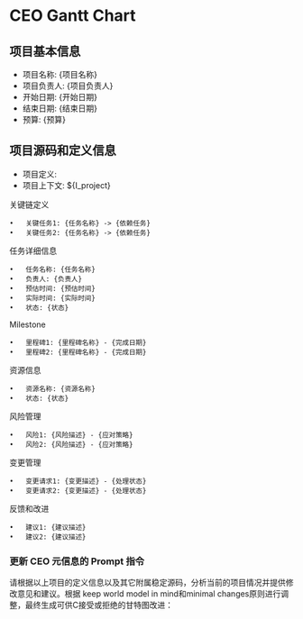 # CEO Gantt Chart

## 项目基本信息
- 项目名称: {项目名称}
- 项目负责人: {项目负责人}
- 开始日期: {开始日期}
- 结束日期: {结束日期}
- 预算: {预算}

## 项目源码和定义信息
- 项目定义: 
- 项目上下文: 
${I_project}

关键链定义

	•	关键任务1: {任务名称} -> {依赖任务}
	•	关键任务2: {任务名称} -> {依赖任务}

任务详细信息

	•	任务名称: {任务名称}
	•	负责人: {负责人}
	•	预估时间: {预估时间}
	•	实际时间: {实际时间}
	•	状态: {状态}

Milestone

	•	里程碑1: {里程碑名称} - {完成日期}
	•	里程碑2: {里程碑名称} - {完成日期}

资源信息

	•	资源名称: {资源名称}
	•	状态: {状态}

风险管理

	•	风险1: {风险描述} - {应对策略}
	•	风险2: {风险描述} - {应对策略}

变更管理

	•	变更请求1: {变更描述} - {处理状态}
	•	变更请求2: {变更描述} - {处理状态}

反馈和改进

	•	建议1: {建议描述}
	•	建议2: {建议描述}

### 更新 CEO 元信息的 Prompt 指令

请根据以上项目的定义信息以及其它附属稳定源码，分析当前的项目情况并提供修改意见和建议。根据 keep world model in mind和minimal changes原则进行调整，最终生成可供C接受或拒绝的甘特图改进：
